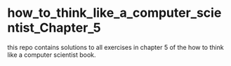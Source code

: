 # how_to_think_like_a_computer_scientist_Chapter_5

this repo contains solutions to all exercises in chapter 5 of the how to think like a computer scientist book.
